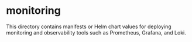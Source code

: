 # monitoring

This directory contains manifests or Helm chart values for deploying monitoring and observability tools such as Prometheus, Grafana, and Loki. 
